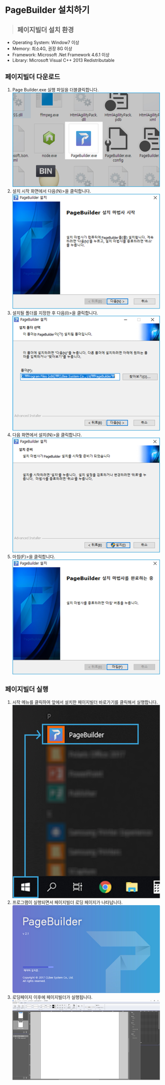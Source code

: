 # PageBuilder 설치하기

> ## 페이지빌더 설치 환경

* Operating System: Window7 이상
* Memory: 최소4G, 권장 8G 이상
* Framework: Microsoft .Net Framework 4.6.1 이상
* Library: Microsoft Visual C++ 2013 Redistributable

## 페이지빌더 다운로드

1. Page Builder.exe 실행 파일을 더블클릭합니다.  ![](.gitbook/assets/2-1.jpg)
2. 설치 시작 화면에서 다음\(N\)&gt;을 클릭합니다.  ![](.gitbook/assets/2-2.jpg)
3. 설치될 폴더를 지정한 후 다음\(I\)&gt;을 클릭합니다.  ![](.gitbook/assets/2-3.jpg)
4. 다음 화면에서 설치\(N\)&gt;을 클릭합니다.  ![](.gitbook/assets/2-4.jpg)
5. 마침\(F\)&gt;을 클릭합니다.  ![](.gitbook/assets/2-5.jpg)

## 페이지빌더 실행

1. 시작 메뉴를 클릭하여 앞에서 설치한 페이지빌더 바로가기를 클릭해서 실행합니다.  ![](.gitbook/assets/1-0.jpg)
2. 프로그램이 실행되면서 페이지빌더 로딩 페이지가 나타납니다.  ![](.gitbook/assets/2-0.jpg)
3. 로딩페이지 이후에 페이지빌더가 실행됩니다.  ![](.gitbook/assets/01-1.jpg)

